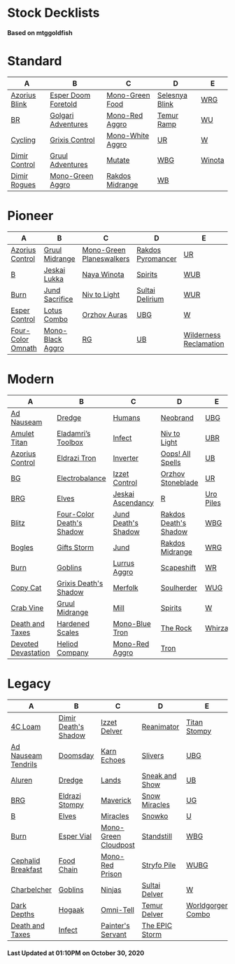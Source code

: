 # Stock Decklists
#### Based on mtggoldfish


# Standard

|                              A                               |                                    B                                     |                                 C                                  |                               D                                |                       E                        |
|--------------------------------------------------------------|--------------------------------------------------------------------------|--------------------------------------------------------------------|----------------------------------------------------------------|------------------------------------------------|
|[Azorius Blink](./mtggoldfish/Standard/decks/Azorius_Blink.md)|[Esper Doom Foretold](./mtggoldfish/Standard/decks/Esper_Doom_Foretold.md)|[Mono-Green Food](./mtggoldfish/Standard/decks/Mono-Green_Food.md)  |[Selesnya Blink](./mtggoldfish/Standard/decks/Selesnya_Blink.md)|[WRG](./mtggoldfish/Standard/decks/WRG.md)      |
|[BR](./mtggoldfish/Standard/decks/BR.md)                      |[Golgari Adventures](./mtggoldfish/Standard/decks/Golgari_Adventures.md)  |[Mono-Red Aggro](./mtggoldfish/Standard/decks/Mono-Red_Aggro.md)    |[Temur Ramp](./mtggoldfish/Standard/decks/Temur_Ramp.md)        |[WU](./mtggoldfish/Standard/decks/WU.md)        |
|[Cycling](./mtggoldfish/Standard/decks/Cycling.md)            |[Grixis Control](./mtggoldfish/Standard/decks/Grixis_Control.md)          |[Mono-White Aggro](./mtggoldfish/Standard/decks/Mono-White_Aggro.md)|[UR](./mtggoldfish/Standard/decks/UR.md)                        |[W](./mtggoldfish/Standard/decks/W.md)          |
|[Dimir Control](./mtggoldfish/Standard/decks/Dimir_Control.md)|[Gruul Adventures](./mtggoldfish/Standard/decks/Gruul_Adventures.md)      |[Mutate](./mtggoldfish/Standard/decks/Mutate.md)                    |[WBG](./mtggoldfish/Standard/decks/WBG.md)                      |[Winota](./mtggoldfish/Standard/decks/Winota.md)|
|[Dimir Rogues](./mtggoldfish/Standard/decks/Dimir_Rogues.md)  |[Mono-Green Aggro](./mtggoldfish/Standard/decks/Mono-Green_Aggro.md)      |[Rakdos Midrange](./mtggoldfish/Standard/decks/Rakdos_Midrange.md)  |[WB](./mtggoldfish/Standard/decks/WB.md)                        |                                                |


# Pioneer

|                                  A                                  |                                 B                                 |                                         C                                         |                                  D                                  |                                       E                                       |
|---------------------------------------------------------------------|-------------------------------------------------------------------|-----------------------------------------------------------------------------------|---------------------------------------------------------------------|-------------------------------------------------------------------------------|
|[Azorius Control](./mtggoldfish/Pioneer/decks/Azorius_Control.md)    |[Gruul Midrange](./mtggoldfish/Pioneer/decks/Gruul_Midrange.md)    |[Mono-Green Planeswalkers](./mtggoldfish/Pioneer/decks/Mono-Green_Planeswalkers.md)|[Rakdos Pyromancer](./mtggoldfish/Pioneer/decks/Rakdos_Pyromancer.md)|[UR](./mtggoldfish/Pioneer/decks/UR.md)                                        |
|[B](./mtggoldfish/Pioneer/decks/B.md)                                |[Jeskai Lukka](./mtggoldfish/Pioneer/decks/Jeskai_Lukka.md)        |[Naya Winota](./mtggoldfish/Pioneer/decks/Naya_Winota.md)                          |[Spirits](./mtggoldfish/Pioneer/decks/Spirits.md)                    |[WUB](./mtggoldfish/Pioneer/decks/WUB.md)                                      |
|[Burn](./mtggoldfish/Pioneer/decks/Burn.md)                          |[Jund Sacrifice](./mtggoldfish/Pioneer/decks/Jund_Sacrifice.md)    |[Niv to Light](./mtggoldfish/Pioneer/decks/Niv_to_Light.md)                        |[Sultai Delirium](./mtggoldfish/Pioneer/decks/Sultai_Delirium.md)    |[WUR](./mtggoldfish/Pioneer/decks/WUR.md)                                      |
|[Esper Control](./mtggoldfish/Pioneer/decks/Esper_Control.md)        |[Lotus Combo](./mtggoldfish/Pioneer/decks/Lotus_Combo.md)          |[Orzhov Auras](./mtggoldfish/Pioneer/decks/Orzhov_Auras.md)                        |[UBG](./mtggoldfish/Pioneer/decks/UBG.md)                            |[W](./mtggoldfish/Pioneer/decks/W.md)                                          |
|[Four-Color Omnath](./mtggoldfish/Pioneer/decks/Four-Color_Omnath.md)|[Mono-Black Aggro](./mtggoldfish/Pioneer/decks/Mono-Black_Aggro.md)|[RG](./mtggoldfish/Pioneer/decks/RG.md)                                            |[UB](./mtggoldfish/Pioneer/decks/UB.md)                              |[Wilderness Reclamation](./mtggoldfish/Pioneer/decks/Wilderness_Reclamation.md)|


# Modern

|                                   A                                    |                                         B                                          |                                   C                                    |                                     D                                      |                         E                          |
|------------------------------------------------------------------------|------------------------------------------------------------------------------------|------------------------------------------------------------------------|----------------------------------------------------------------------------|----------------------------------------------------|
|[Ad Nauseam](./mtggoldfish/Modern/decks/Ad_Nauseam.md)                  |[Dredge](./mtggoldfish/Modern/decks/Dredge.md)                                      |[Humans](./mtggoldfish/Modern/decks/Humans.md)                          |[Neobrand](./mtggoldfish/Modern/decks/Neobrand.md)                          |[UBG](./mtggoldfish/Modern/decks/UBG.md)            |
|[Amulet Titan](./mtggoldfish/Modern/decks/Amulet_Titan.md)              |[Eladamri’s Toolbox](./mtggoldfish/Modern/decks/Eladamri’s_Toolbox.md)              |[Infect](./mtggoldfish/Modern/decks/Infect.md)                          |[Niv to Light](./mtggoldfish/Modern/decks/Niv_to_Light.md)                  |[UBR](./mtggoldfish/Modern/decks/UBR.md)            |
|[Azorius Control](./mtggoldfish/Modern/decks/Azorius_Control.md)        |[Eldrazi Tron](./mtggoldfish/Modern/decks/Eldrazi_Tron.md)                          |[Inverter](./mtggoldfish/Modern/decks/Inverter.md)                      |[Oops! All Spells](./mtggoldfish/Modern/decks/Oops!_All_Spells.md)          |[UB](./mtggoldfish/Modern/decks/UB.md)              |
|[BG](./mtggoldfish/Modern/decks/BG.md)                                  |[Electrobalance](./mtggoldfish/Modern/decks/Electrobalance.md)                      |[Izzet Control](./mtggoldfish/Modern/decks/Izzet_Control.md)            |[Orzhov Stoneblade](./mtggoldfish/Modern/decks/Orzhov_Stoneblade.md)        |[UR](./mtggoldfish/Modern/decks/UR.md)              |
|[BRG](./mtggoldfish/Modern/decks/BRG.md)                                |[Elves](./mtggoldfish/Modern/decks/Elves.md)                                        |[Jeskai Ascendancy](./mtggoldfish/Modern/decks/Jeskai_Ascendancy.md)    |[R](./mtggoldfish/Modern/decks/R.md)                                        |[Uro Piles](./mtggoldfish/Modern/decks/Uro_Piles.md)|
|[Blitz](./mtggoldfish/Modern/decks/Blitz.md)                            |[Four-Color Death's Shadow](./mtggoldfish/Modern/decks/Four-Color_Death's_Shadow.md)|[Jund Death's Shadow](./mtggoldfish/Modern/decks/Jund_Death's_Shadow.md)|[Rakdos Death's Shadow](./mtggoldfish/Modern/decks/Rakdos_Death's_Shadow.md)|[WBG](./mtggoldfish/Modern/decks/WBG.md)            |
|[Bogles](./mtggoldfish/Modern/decks/Bogles.md)                          |[Gifts Storm](./mtggoldfish/Modern/decks/Gifts_Storm.md)                            |[Jund](./mtggoldfish/Modern/decks/Jund.md)                              |[Rakdos Midrange](./mtggoldfish/Modern/decks/Rakdos_Midrange.md)            |[WRG](./mtggoldfish/Modern/decks/WRG.md)            |
|[Burn](./mtggoldfish/Modern/decks/Burn.md)                              |[Goblins](./mtggoldfish/Modern/decks/Goblins.md)                                    |[Lurrus Aggro](./mtggoldfish/Modern/decks/Lurrus_Aggro.md)              |[Scapeshift](./mtggoldfish/Modern/decks/Scapeshift.md)                      |[WR](./mtggoldfish/Modern/decks/WR.md)              |
|[Copy Cat](./mtggoldfish/Modern/decks/Copy_Cat.md)                      |[Grixis Death's Shadow](./mtggoldfish/Modern/decks/Grixis_Death's_Shadow.md)        |[Merfolk](./mtggoldfish/Modern/decks/Merfolk.md)                        |[Soulherder](./mtggoldfish/Modern/decks/Soulherder.md)                      |[WUG](./mtggoldfish/Modern/decks/WUG.md)            |
|[Crab Vine](./mtggoldfish/Modern/decks/Crab_Vine.md)                    |[Gruul Midrange](./mtggoldfish/Modern/decks/Gruul_Midrange.md)                      |[Mill](./mtggoldfish/Modern/decks/Mill.md)                              |[Spirits](./mtggoldfish/Modern/decks/Spirits.md)                            |[W](./mtggoldfish/Modern/decks/W.md)                |
|[Death and Taxes](./mtggoldfish/Modern/decks/Death_and_Taxes.md)        |[Hardened Scales](./mtggoldfish/Modern/decks/Hardened_Scales.md)                    |[Mono-Blue Tron](./mtggoldfish/Modern/decks/Mono-Blue_Tron.md)          |[The Rock](./mtggoldfish/Modern/decks/The_Rock.md)                          |[Whirza](./mtggoldfish/Modern/decks/Whirza.md)      |
|[Devoted Devastation](./mtggoldfish/Modern/decks/Devoted_Devastation.md)|[Heliod Company](./mtggoldfish/Modern/decks/Heliod_Company.md)                      |[Mono-Red Aggro](./mtggoldfish/Modern/decks/Mono-Red_Aggro.md)          |[Tron](./mtggoldfish/Modern/decks/Tron.md)                                  |                                                    |


# Legacy

|                                   A                                    |                                    B                                     |                                    C                                     |                              D                               |                                 E                                  |
|------------------------------------------------------------------------|--------------------------------------------------------------------------|--------------------------------------------------------------------------|--------------------------------------------------------------|--------------------------------------------------------------------|
|[4C Loam](./mtggoldfish/Legacy/decks/4C_Loam.md)                        |[Dimir Death's Shadow](./mtggoldfish/Legacy/decks/Dimir_Death's_Shadow.md)|[Izzet Delver](./mtggoldfish/Legacy/decks/Izzet_Delver.md)                |[Reanimator](./mtggoldfish/Legacy/decks/Reanimator.md)        |[Titan Stompy](./mtggoldfish/Legacy/decks/Titan_Stompy.md)          |
|[Ad Nauseam Tendrils](./mtggoldfish/Legacy/decks/Ad_Nauseam_Tendrils.md)|[Doomsday](./mtggoldfish/Legacy/decks/Doomsday.md)                        |[Karn Echoes](./mtggoldfish/Legacy/decks/Karn_Echoes.md)                  |[Slivers](./mtggoldfish/Legacy/decks/Slivers.md)              |[UBG](./mtggoldfish/Legacy/decks/UBG.md)                            |
|[Aluren](./mtggoldfish/Legacy/decks/Aluren.md)                          |[Dredge](./mtggoldfish/Legacy/decks/Dredge.md)                            |[Lands](./mtggoldfish/Legacy/decks/Lands.md)                              |[Sneak and Show](./mtggoldfish/Legacy/decks/Sneak_and_Show.md)|[UB](./mtggoldfish/Legacy/decks/UB.md)                              |
|[BRG](./mtggoldfish/Legacy/decks/BRG.md)                                |[Eldrazi Stompy](./mtggoldfish/Legacy/decks/Eldrazi_Stompy.md)            |[Maverick](./mtggoldfish/Legacy/decks/Maverick.md)                        |[Snow Miracles](./mtggoldfish/Legacy/decks/Snow_Miracles.md)  |[UG](./mtggoldfish/Legacy/decks/UG.md)                              |
|[B](./mtggoldfish/Legacy/decks/B.md)                                    |[Elves](./mtggoldfish/Legacy/decks/Elves.md)                              |[Miracles](./mtggoldfish/Legacy/decks/Miracles.md)                        |[Snowko](./mtggoldfish/Legacy/decks/Snowko.md)                |[U](./mtggoldfish/Legacy/decks/U.md)                                |
|[Burn](./mtggoldfish/Legacy/decks/Burn.md)                              |[Esper Vial](./mtggoldfish/Legacy/decks/Esper_Vial.md)                    |[Mono-Green Cloudpost](./mtggoldfish/Legacy/decks/Mono-Green_Cloudpost.md)|[Standstill](./mtggoldfish/Legacy/decks/Standstill.md)        |[WBG](./mtggoldfish/Legacy/decks/WBG.md)                            |
|[Cephalid Breakfast](./mtggoldfish/Legacy/decks/Cephalid_Breakfast.md)  |[Food Chain](./mtggoldfish/Legacy/decks/Food_Chain.md)                    |[Mono-Red Prison](./mtggoldfish/Legacy/decks/Mono-Red_Prison.md)          |[Stryfo Pile](./mtggoldfish/Legacy/decks/Stryfo_Pile.md)      |[WUBG](./mtggoldfish/Legacy/decks/WUBG.md)                          |
|[Charbelcher](./mtggoldfish/Legacy/decks/Charbelcher.md)                |[Goblins](./mtggoldfish/Legacy/decks/Goblins.md)                          |[Ninjas](./mtggoldfish/Legacy/decks/Ninjas.md)                            |[Sultai Delver](./mtggoldfish/Legacy/decks/Sultai_Delver.md)  |[W](./mtggoldfish/Legacy/decks/W.md)                                |
|[Dark Depths](./mtggoldfish/Legacy/decks/Dark_Depths.md)                |[Hogaak](./mtggoldfish/Legacy/decks/Hogaak.md)                            |[Omni-Tell](./mtggoldfish/Legacy/decks/Omni-Tell.md)                      |[Temur Delver](./mtggoldfish/Legacy/decks/Temur_Delver.md)    |[Worldgorger Combo](./mtggoldfish/Legacy/decks/Worldgorger_Combo.md)|
|[Death and Taxes](./mtggoldfish/Legacy/decks/Death_and_Taxes.md)        |[Infect](./mtggoldfish/Legacy/decks/Infect.md)                            |[Painter's Servant](./mtggoldfish/Legacy/decks/Painter's_Servant.md)      |[The EPIC Storm](./mtggoldfish/Legacy/decks/The_EPIC_Storm.md)|                                                                    |



#### Last Updated at 01:10PM on October 30, 2020